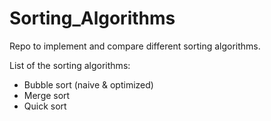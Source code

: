 # Sorting_Algorithms

Repo to implement and compare different sorting algorithms.  

List of the sorting algorithms:  
- Bubble sort (naive & optimized)
- Merge sort
- Quick sort